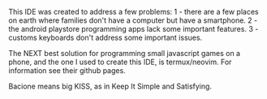 This IDE was created to address a few problems:
1 - there are a few places on earth where families don't have a computer but have a smartphone.
2 - the android playstore programming apps lack some important features.
3 - customs keyboards don't address some important issues.

The NEXT best solution for programming small javascript games on a phone, and the one I used to create this IDE, is termux/neovim. For information see their github pages.

Bacione means big KISS, as in Keep It Simple and Satisfying.

